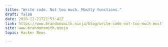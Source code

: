 ```yaml
---
title: "Write code. Not too much. Mostly functions."
draft: false
date: 2020-12-21T22:53:41Z
link: https://www.brandonsmith.ninja/blog/write-code-not-too-much-mostly-functions?utm_medium=RSS&utm_source=hune
site: www.brandonsmith.ninja
topic: Hacker News  

---
```

